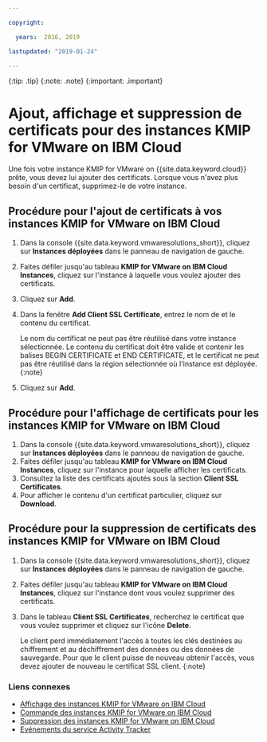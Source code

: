 ```yaml
---

copyright:

  years:  2016, 2019

lastupdated: "2019-01-24"

---
```


{:tip: .tip}
{:note: .note}
{:important: .important}

# Ajout, affichage et suppression de certificats pour des instances KMIP for VMware on IBM Cloud

Une fois votre instance KMIP for VMware on {{site.data.keyword.cloud}} prête, vous devez lui ajouter des certificats. Lorsque vous n'avez plus besoin d'un certificat, supprimez-le de votre instance.

## Procédure pour l'ajout de certificats à vos instances KMIP for VMware on IBM Cloud

1. Dans la console {{site.data.keyword.vmwaresolutions_short}}, cliquez sur **Instances déployées** dans le panneau de navigation de gauche.
2. Faites défiler jusqu'au tableau **KMIP for VMware on IBM Cloud Instances**, cliquez sur l'instance à laquelle vous voulez ajouter des certificats.
3. Cliquez sur **Add**.
4. Dans la fenêtre **Add Client SSL Certificate**, entrez le nom de et le contenu du certificat.

   Le nom du certificat ne peut pas être réutilisé dans votre instance sélectionnée. Le contenu du certificat doit être valide et contenir les balises BEGIN CERTIFICATE et END CERTIFICATE, et le certificat ne peut pas être réutilisé dans la région sélectionnée où l'instance est déployée.
   {:note}
5. Cliquez sur **Add**.

## Procédure pour l'affichage de certificats pour les instances KMIP for VMware on IBM Cloud

1. Dans la console {{site.data.keyword.vmwaresolutions_short}}, cliquez sur **Instances déployées** dans le panneau de navigation de gauche.
2. Faites défiler jusqu'au tableau **KMIP for VMware on IBM Cloud Instances**, cliquez sur l'instance pour laquelle afficher les certificats.
3. Consultez la liste des certificats ajoutés sous la section **Client SSL Certificates**.
4. Pour afficher le contenu d'un certificat particulier, cliquez sur **Download**.

## Procédure pour la suppression de certificats des instances KMIP for VMware on IBM Cloud

1. Dans la console {{site.data.keyword.vmwaresolutions_short}}, cliquez sur **Instances déployées** dans le panneau de navigation de gauche.
2. Faites défiler jusqu'au tableau **KMIP for VMware on IBM Cloud Instances**, cliquez sur l'instance dont vous voulez supprimer des certificats.
3. Dans le tableau **Client SSL Certificates**, recherchez le certificat que vous voulez supprimer et cliquez sur l'icône **Delete**.

   Le client perd immédiatement l'accès à toutes les clés destinées au chiffrement et au déchiffrement des données ou des données de sauvegarde. Pour que le client puisse de nouveau obtenir l'accès, vous devez ajouter de nouveau le certificat SSL client.
   {:note}

### Liens connexes

* [Affichage des instances KMIP for VMware on IBM Cloud](/docs/services/vmwaresolutions/services/kmip_standalone_viewing.html)
* [Commande des instances KMIP for VMware on IBM Cloud](/docs/services/vmwaresolutions/services/kmip_standalone_ordering.html)
* [Suppression des instances KMIP for VMware on IBM Cloud](/docs/services/vmwaresolutions/services/kmip_standalone_deleting.html)
* [Evénements du service Activity Tracker](/docs/services/vmwaresolutions/vmonic/at-events.html)
